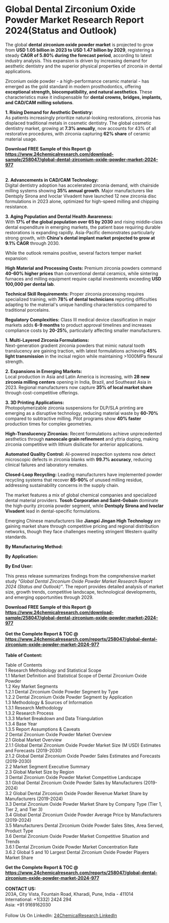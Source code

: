 <h1>Global Dental Zirconium Oxide Powder Market Research Report 2024(Status and Outlook)</h1><p>The global <strong>dental zirconium oxide powder market</strong> is projected to grow from <strong>USD 1.05 billion in 2023 to USD 1.47 billion by 2029</strong>, registering a steady <strong>CAGR of 5.80% during the forecast period</strong>, according to latest industry analysis. This expansion is driven by increasing demand for aesthetic dentistry and the superior physical properties of zirconia in dental applications.</p><p>Zirconium oxide powder - a high-performance ceramic material - has emerged as the gold standard in modern prosthodontics, offering <strong>exceptional strength, biocompatibility, and natural aesthetics</strong>. These characteristics make it indispensable for <strong>dental crowns, bridges, implants, and CAD/CAM milling solutions</strong>.</p><p><strong>1. Rising Demand for Aesthetic Dentistry:</strong><br>
As patients increasingly prioritize natural-looking restorations, zirconia has displaced traditional metals in cosmetic dentistry. The global cosmetic dentistry market, growing at <strong>7.3% annually</strong>, now accounts for 43% of all restorative procedures, with zirconia capturing <strong>62% share</strong> of ceramic material usage.</p><div><b>Download FREE Sample of this Report @ 
            <a href="https://www.24chemicalresearch.com/download-sample/258047/global-dental-zirconium-oxide-powder-market-2024-977">
            https://www.24chemicalresearch.com/download-sample/258047/global-dental-zirconium-oxide-powder-market-2024-977</a></b></div><br><p><strong>2. Advancements in CAD/CAM Technology:</strong><br>
Digital dentistry adoption has accelerated zirconia demand, with chairside milling systems showing <strong>35% annual growth</strong>. Major manufacturers like Dentsply Sirona and Ivoclar Vivadent have launched 12 new zirconia disc formulations in 2023 alone, optimized for high-speed milling and chipping resistance.</p><p><strong>3. Aging Population and Dental Health Awareness:</strong><br>
With <strong>17% of the global population over 65 by 2030</strong> and rising middle-class dental expenditure in emerging markets, the patient base requiring durable restorations is expanding rapidly. Asia-Pacific demonstrates particularly strong growth, with <strong>China's dental implant market projected to grow at 9.1% CAGR</strong> through 2030.</p><p>While the outlook remains positive, several factors temper market expansion:</p><p><strong>High Material and Processing Costs:</strong> Premium zirconia powders command <strong>40-60% higher prices</strong> than conventional dental ceramics, while sintering furnaces and milling equipment require capital investments exceeding <strong>USD 100,000 per dental lab</strong>.</p><p><strong>Technical Skill Requirements:</strong> Proper zirconia processing requires specialized training, with <strong>78% of dental technicians</strong> reporting difficulties adapting to the material's unique handling characteristics compared to traditional porcelains.</p><p><strong>Regulatory Complexities:</strong> Class III medical device classification in major markets adds <strong>6-9 months</strong> to product approval timelines and increases compliance costs by <strong>20-25%</strong>, particularly affecting smaller manufacturers.</p><p><strong>1. Multi-Layered Zirconia Formulations:</strong><br>
Next-generation gradient zirconia powders that mimic natural tooth translucency are gaining traction, with latest formulations achieving <strong>45% light transmission</strong> in the incisal region while maintaining &gt;1000MPa flexural strength.</p><p><strong>2. Expansions in Emerging Markets:</strong><br>
Local production in Asia and Latin America is increasing, with <strong>28 new zirconia milling centers</strong> opening in India, Brazil, and Southeast Asia in 2023. Regional manufacturers now capture <strong>35% of local market share</strong> through cost-competitive offerings.</p><p><strong>3. 3D Printing Applications:</strong><br>
Photopolymerizable zirconia suspensions for DLP/SLA printing are emerging as a disruptive technology, reducing material waste by <strong>60-70%</strong> compared to subtractive milling. Pilot programs show <strong>40% faster</strong> production times for complex geometries.</p><p><strong>High-Translucency Zirconias:</strong> Recent formulations achieve unprecedented aesthetics through <strong>nanoscale grain refinement</strong> and yttria doping, making zirconia competitive with lithium disilicate for anterior applications.</p><p><strong>Automated Quality Control:</strong> AI-powered inspection systems now detect microscopic defects in zirconia blanks with <strong>99.7% accuracy</strong>, reducing clinical failures and laboratory remakes.</p><p><strong>Closed-Loop Recycling:</strong> Leading manufacturers have implemented powder recycling systems that recover <strong>85-90%</strong> of unused milling residue, addressing sustainability concerns in the supply chain.</p><p>The market features a mix of global chemical companies and specialized dental material providers. <strong>Tosoh Corporation and Saint-Gobain</strong> dominate the high-purity zirconia powder segment, while <strong>Dentsply Sirona and Ivoclar Vivadent</strong> lead in dental-specific formulations.</p><p>Emerging Chinese manufacturers like <strong>Jiangxi Jingan High Technology</strong> are gaining market share through competitive pricing and regional distribution networks, though they face challenges meeting stringent Western quality standards.</p><p><strong>By Manufacturing Method:</strong></p><p><strong>By Application:</strong></p><p><strong>By End User:</strong></p><p>This press release summarizes findings from the comprehensive market study <em>"Global Dental Zirconium Oxide Powder Market Research Report 2024 (Status and Outlook)"</em>. The report provides detailed analysis of market size, growth trends, competitive landscape, technological developments, and emerging opportunities through 2029.</p><div><b>Download FREE Sample of this Report @ 
            <a href="https://www.24chemicalresearch.com/download-sample/258047/global-dental-zirconium-oxide-powder-market-2024-977">
            https://www.24chemicalresearch.com/download-sample/258047/global-dental-zirconium-oxide-powder-market-2024-977</a></b></div><br><div><b>Get the Complete Report & TOC @ 
            <a href="https://www.24chemicalresearch.com/reports/258047/global-dental-zirconium-oxide-powder-market-2024-977">
            https://www.24chemicalresearch.com/reports/258047/global-dental-zirconium-oxide-powder-market-2024-977</a></b></div><br>
            <b>Table of Content:</b><p>Table of Contents<br />
1 Research Methodology and Statistical Scope<br />
1.1 Market Definition and Statistical Scope of Dental Zirconium Oxide Powder<br />
1.2 Key Market Segments<br />
1.2.1 Dental Zirconium Oxide Powder Segment by Type<br />
1.2.2 Dental Zirconium Oxide Powder Segment by Application<br />
1.3 Methodology & Sources of Information<br />
1.3.1 Research Methodology<br />
1.3.2 Research Process<br />
1.3.3 Market Breakdown and Data Triangulation<br />
1.3.4 Base Year<br />
1.3.5 Report Assumptions & Caveats<br />
2 Dental Zirconium Oxide Powder Market Overview<br />
2.1 Global Market Overview<br />
2.1.1 Global Dental Zirconium Oxide Powder Market Size (M USD) Estimates and Forecasts (2019-2030)<br />
2.1.2 Global Dental Zirconium Oxide Powder Sales Estimates and Forecasts (2019-2030)<br />
2.2 Market Segment Executive Summary<br />
2.3 Global Market Size by Region<br />
3 Dental Zirconium Oxide Powder Market Competitive Landscape<br />
3.1 Global Dental Zirconium Oxide Powder Sales by Manufacturers (2019-2024)<br />
3.2 Global Dental Zirconium Oxide Powder Revenue Market Share by Manufacturers (2019-2024)<br />
3.3 Dental Zirconium Oxide Powder Market Share by Company Type (Tier 1, Tier 2, and Tier 3)<br />
3.4 Global Dental Zirconium Oxide Powder Average Price by Manufacturers (2019-2024)<br />
3.5 Manufacturers Dental Zirconium Oxide Powder Sales Sites, Area Served, Product Type<br />
3.6 Dental Zirconium Oxide Powder Market Competitive Situation and Trends<br />
3.6.1 Dental Zirconium Oxide Powder Market Concentration Rate<br />
3.6.2 Global 5 and 10 Largest Dental Zirconium Oxide Powder Players Market Share </p><div><b>Get the Complete Report & TOC @ 
            <a href="https://www.24chemicalresearch.com/reports/258047/global-dental-zirconium-oxide-powder-market-2024-977">
            https://www.24chemicalresearch.com/reports/258047/global-dental-zirconium-oxide-powder-market-2024-977</a></b></div><br><b>CONTACT US:</b><br>
            203A, City Vista, Fountain Road, Kharadi, Pune, India - 411014<br>
            International: +1(332) 2424 294<br>
            Asia: +91 9169162030 <br><br>
            Follow Us On LinkedIn: <a href="https://www.linkedin.com/company/24chemicalresearch/">24ChemicalResearch LinkedIn</a>